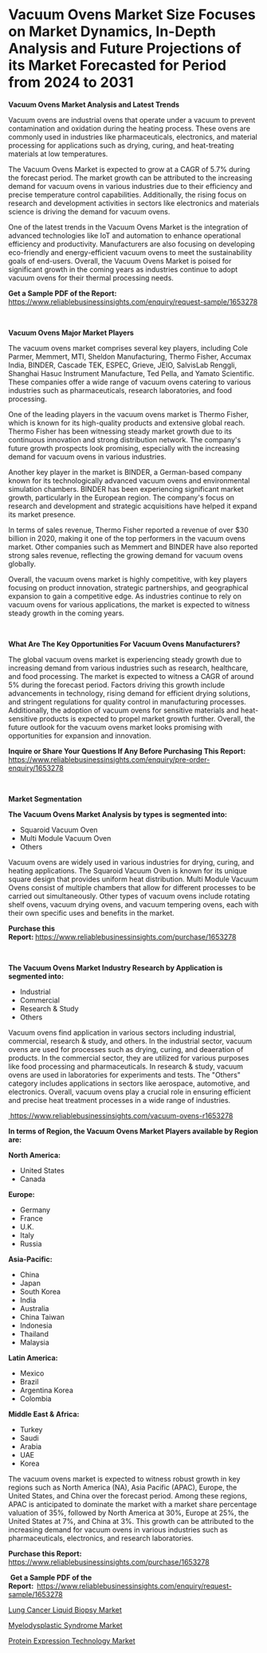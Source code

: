 <p><h1>Vacuum Ovens Market Size Focuses on Market Dynamics, In-Depth Analysis and Future Projections of its Market Forecasted for Period from 2024 to 2031</h1></p><p><strong>Vacuum Ovens Market Analysis and Latest Trends</strong></p>
<p><p>Vacuum ovens are industrial ovens that operate under a vacuum to prevent contamination and oxidation during the heating process. These ovens are commonly used in industries like pharmaceuticals, electronics, and material processing for applications such as drying, curing, and heat-treating materials at low temperatures.</p><p>The Vacuum Ovens Market is expected to grow at a CAGR of 5.7% during the forecast period. The market growth can be attributed to the increasing demand for vacuum ovens in various industries due to their efficiency and precise temperature control capabilities. Additionally, the rising focus on research and development activities in sectors like electronics and materials science is driving the demand for vacuum ovens.</p><p>One of the latest trends in the Vacuum Ovens Market is the integration of advanced technologies like IoT and automation to enhance operational efficiency and productivity. Manufacturers are also focusing on developing eco-friendly and energy-efficient vacuum ovens to meet the sustainability goals of end-users. Overall, the Vacuum Ovens Market is poised for significant growth in the coming years as industries continue to adopt vacuum ovens for their thermal processing needs.</p></p>
<p><strong>Get a Sample PDF of the Report:&nbsp;</strong> <a href="https://www.reliablebusinessinsights.com/enquiry/request-sample/1653278">https://www.reliablebusinessinsights.com/enquiry/request-sample/1653278</a></p>
<p>&nbsp;</p>
<p><strong>Vacuum Ovens Major Market Players</strong></p>
<p><p>The vacuum ovens market comprises several key players, including Cole Parmer, Memmert, MTI, Sheldon Manufacturing, Thermo Fisher, Accumax India, BINDER, Cascade TEK, ESPEC, Grieve, JEIO, SalvisLab Renggli, Shanghai Hasuc Instrument Manufacture, Ted Pella, and Yamato Scientific. These companies offer a wide range of vacuum ovens catering to various industries such as pharmaceuticals, research laboratories, and food processing.</p><p>One of the leading players in the vacuum ovens market is Thermo Fisher, which is known for its high-quality products and extensive global reach. Thermo Fisher has been witnessing steady market growth due to its continuous innovation and strong distribution network. The company's future growth prospects look promising, especially with the increasing demand for vacuum ovens in various industries.</p><p>Another key player in the market is BINDER, a German-based company known for its technologically advanced vacuum ovens and environmental simulation chambers. BINDER has been experiencing significant market growth, particularly in the European region. The company's focus on research and development and strategic acquisitions have helped it expand its market presence.</p><p>In terms of sales revenue, Thermo Fisher reported a revenue of over $30 billion in 2020, making it one of the top performers in the vacuum ovens market. Other companies such as Memmert and BINDER have also reported strong sales revenue, reflecting the growing demand for vacuum ovens globally.</p><p>Overall, the vacuum ovens market is highly competitive, with key players focusing on product innovation, strategic partnerships, and geographical expansion to gain a competitive edge. As industries continue to rely on vacuum ovens for various applications, the market is expected to witness steady growth in the coming years.</p></p>
<p>&nbsp;</p>
<p><strong>What Are The Key Opportunities For Vacuum Ovens Manufacturers?</strong></p>
<p><p>The global vacuum ovens market is experiencing steady growth due to increasing demand from various industries such as research, healthcare, and food processing. The market is expected to witness a CAGR of around 5% during the forecast period. Factors driving this growth include advancements in technology, rising demand for efficient drying solutions, and stringent regulations for quality control in manufacturing processes. Additionally, the adoption of vacuum ovens for sensitive materials and heat-sensitive products is expected to propel market growth further. Overall, the future outlook for the vacuum ovens market looks promising with opportunities for expansion and innovation.</p></p>
<p><strong>Inquire or Share Your Questions If Any Before Purchasing This Report:</strong> <a href="https://www.reliablebusinessinsights.com/enquiry/pre-order-enquiry/1653278">https://www.reliablebusinessinsights.com/enquiry/pre-order-enquiry/1653278</a></p>
<p>&nbsp;</p>
<p><strong>Market Segmentation</strong></p>
<p><strong>The Vacuum Ovens Market Analysis by types is segmented into:</strong></p>
<p><ul><li>Squaroid Vacuum Oven</li><li>Multi Module Vacuum Oven</li><li>Others</li></ul></p>
<p><p>Vacuum ovens are widely used in various industries for drying, curing, and heating applications. The Squaroid Vacuum Oven is known for its unique square design that provides uniform heat distribution. Multi Module Vacuum Ovens consist of multiple chambers that allow for different processes to be carried out simultaneously. Other types of vacuum ovens include rotating shelf ovens, vacuum drying ovens, and vacuum tempering ovens, each with their own specific uses and benefits in the market.</p></p>
<p><strong>Purchase this Report:&nbsp;</strong><a href="https://www.reliablebusinessinsights.com/purchase/1653278">https://www.reliablebusinessinsights.com/purchase/1653278</a></p>
<p>&nbsp;</p>
<p><strong>The Vacuum Ovens Market Industry Research by Application is segmented into:</strong></p>
<p><ul><li>Industrial</li><li>Commercial</li><li>Research & Study</li><li>Others</li></ul></p>
<p><p>Vacuum ovens find application in various sectors including industrial, commercial, research & study, and others. In the industrial sector, vacuum ovens are used for processes such as drying, curing, and deaeration of products. In the commercial sector, they are utilized for various purposes like food processing and pharmaceuticals. In research & study, vacuum ovens are used in laboratories for experiments and tests. The "Others" category includes applications in sectors like aerospace, automotive, and electronics. Overall, vacuum ovens play a crucial role in ensuring efficient and precise heat treatment processes in a wide range of industries.</p></p>
<p><a href="https://www.reliablebusinessinsights.com/vacuum-ovens-r1653278">&nbsp;https://www.reliablebusinessinsights.com/vacuum-ovens-r1653278</a></p>
<p><strong>In terms of Region, the Vacuum Ovens Market Players available by Region are:</strong></p>
<p>
    <p> <strong> North America: </strong>
        <ul>
            <li>United States</li>
            <li>Canada</li>
        </ul>
        </p> 
    <p> <strong> Europe: </strong>
        <ul>
            <li>Germany</li>
            <li>France</li>
            <li>U.K.</li>
            <li>Italy</li>
            <li>Russia</li>
        </ul>
        </p> 
    <p> <strong> Asia-Pacific: </strong>
        <ul>
            <li>China</li>
            <li>Japan</li>
            <li>South Korea</li>
            <li>India</li>
            <li>Australia</li>
            <li>China Taiwan</li>
            <li>Indonesia</li>
            <li>Thailand</li>
            <li>Malaysia</li>
        </ul>
        </p> 
    <p> <strong> Latin America: </strong>
        <ul>
            <li>Mexico</li>
            <li>Brazil</li>
            <li>Argentina Korea</li>
            <li>Colombia</li>
        </ul>
        </p> 
    <p> <strong> Middle East & Africa: </strong>
        <ul>
            <li>Turkey</li>
            <li>Saudi</li>
            <li>Arabia</li>
            <li>UAE</li>
            <li>Korea</li>
        </ul>
    </p>
    </p>
<p><p>The vacuum ovens market is expected to witness robust growth in key regions such as North America (NA), Asia Pacific (APAC), Europe, the United States, and China over the forecast period. Among these regions, APAC is anticipated to dominate the market with a market share percentage valuation of 35%, followed by North America at 30%, Europe at 25%, the United States at 7%, and China at 3%. This growth can be attributed to the increasing demand for vacuum ovens in various industries such as pharmaceuticals, electronics, and research laboratories.</p></p>
<p><strong>Purchase this Report: </strong><a href="https://www.reliablebusinessinsights.com/purchase/1653278">https://www.reliablebusinessinsights.com/purchase/1653278</a></p>
<p>&nbsp;<strong>Get a Sample PDF of the Report:&nbsp;&nbsp;</strong><a href="https://www.reliablebusinessinsights.com/enquiry/request-sample/1653278">https://www.reliablebusinessinsights.com/enquiry/request-sample/1653278</a></p>
<p><strong></strong></p>
<p><p><a href="https://github.com/abdelrhmankishk22/Market-Research-Report-List-5/blob/main/lung-cancer-liquid-biopsy-market.md">Lung Cancer Liquid Biopsy Market</a></p><p><a href="https://github.com/ChiragRp1/Market-Research-Report-List-5/blob/main/myelodysplastic-syndrome-market.md">Myelodysplastic Syndrome Market</a></p><p><a href="https://github.com/joannagoyvaerts/Market-Research-Report-List-3/blob/main/protein-expression-technology-market.md">Protein Expression Technology Market</a></p></p>